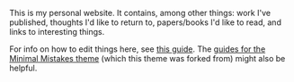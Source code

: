 This is my personal website. It contains, among other things: work I've published, thoughts I'd like to return to, papers/books I'd like to read, and links to interesting things.

For info on how to edit things here, see [this guide](https://academicpages.github.io/markdown/). The [guides for the Minimal Mistakes theme](https://mmistakes.github.io/minimal-mistakes/docs/configuration/) (which this theme was forked from) might also be helpful.
